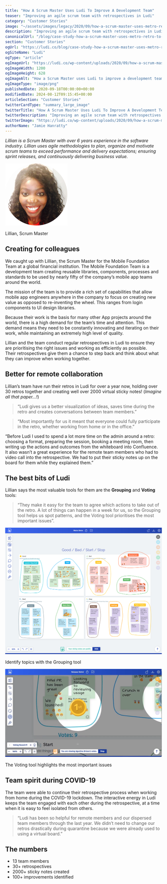 ```yaml
---
title: "How A Scrum Master Uses Ludi To Improve A Development Team"
teaser: "Improving an agile scrum team with retrospectives in Ludi"
category: "Customer Stories"
image: "~/assets/images/legacy/2020/09/how-a-scrum-master-uses-metro-retro.png"
description: "Improving an agile scrum team with retrospectives in Ludi"
canonicalUrl: "/blog/case-study-how-a-scrum-master-uses-metro-retro-to-improve-a-global-development-team"
section: "Customer Stories"
ogUrl: "https://ludi.co/blog/case-study-how-a-scrum-master-uses-metro-retro-to-improve-a-global-development-team"
ogSiteName: "Ludi"
ogType: "article"
ogImageUrl: "https://ludi.co/wp-content/uploads/2020/09/how-a-scrum-master-uses-metro-retro.png"
ogImageWidth: 1200
ogImageHeight: 628
ogImageAlt: "How a Scrum Master uses Ludi to improve a development team"
ogImageType: "image/png"
publishedDate: 2020-09-18T00:00:00+00:00
modifiedDate: 2024-08-12T09:15:45+00:00
articleSection: "Customer Stories"
twitterCardType: "summary_large_image"
twitterTitle: "How A Scrum Master Uses Ludi To Improve A Development Team | Ludi"
twitterDescription: "Improving an agile scrum team with retrospectives in Ludi"
twitterImage: "https://ludi.co/wp-content/uploads/2020/09/how-a-scrum-master-uses-metro-retro.png"
authorName: "Jamie Hanratty"
---
```


_Lillian is a Scrum Master with over 6 years experience in the software industry. Lillian uses agile methodologies to plan, organize and motivate scrum teams to exceed performance and delivery expectations; ensuring sprint releases, and continuously delivering business value._

![](../../assets/images/legacy/2023/05/5f64eee19ae1856ecf8cb753_Lillian-2.png)

Lillian, Scrum Master

## Creating for colleagues

We caught up with Lillian, the Scrum Master for the Mobile Foundation Team at a global financial institution. The Mobile Foundation Team is a development team creating reusable libraries, components, processes and standards to be used by nearly fifty of the company’s mobile app teams around the world.

The mission of the team is to provide a rich set of capabilities that allow mobile app engineers anywhere in the company to focus on creating new value as opposed to re-inventing the wheel. This ranges from login components to UI design libraries.

Because their work is the basis for many other App projects around the world, there is a high demand for the team’s time and attention. This demand means they need to be constantly innovating and iterating on their work, while maintaining an extremely high level of quality.

Lillian and the team conduct regular retrospectives in Ludi to ensure they are prioritising the right issues and working as efficiently as possible.  
Their retrospectives give them a chance to step back and think about what they can improve when working together.

## Better for remote collaboration

Lillian’s team have run their retros in Ludi for over a year now, holding over 30 retros together and creating well over 2000 virtual sticky notes! (_Imagine all that paper…!_)

> “Ludi gives us a better visualization of ideas, saves time during the retro and creates conversations between team members.”

> “Most importantly for us it meant that everyone could fully participate in the retro, whether working from home or in the office.”

“Before Ludi I used to spend a lot more time on the admin around a retro: choosing a format, preparing the session, booking a meeting room, then writing up the actions and outcomes from the whiteboard into Confluence.  
It also wasn’t a great experience for the remote team members who had to video call into the retrospective. We had to put their sticky notes up on the board for them while they explained them.”

## The best bits of Ludi

Lillian says the most valuable tools for them are the **Grouping** and **Voting** tools:

> “They make it easy for the team to agree which actions to take out of the retro. A lot of things can happen in a week for us, so the Grouping tool helps us spot patterns, and the Voting tool prioritises the most important issues”.

![](../../assets/images/legacy/2023/05/5f59523f9af1d916966f134f_YO_CCFWkFFxOFBoQialqs0PEHoICX4-0sjbvy86ePbkTlUdE9duAVehS-ht7zJ5sQYbkXk-SZRbZh6iSKXCGNHa67-h3Hee0uWPpQkEmQB6YIsbShLRBCgHkY7qNEth8nLXvUyG7.png)

Identify topics with the Grouping tool

![](../../assets/images/legacy/2023/05/5f5952401c4f445dedcdbf26_p4Ic-46wvOqoWT5VMrqOISv25Jokll9PgtP014aY6WYBtZ21cNCHY-nRdOtUjdEIwh03i7GQtz8XGuXMleAlgaX6xHZwfsoxSLyHyGHM2P1O-X7FVu428zXEloqhFNyhkfnJfWT1.png)

The Voting tool highlights the most important issues

## Team spirit during COVID-19

The team were able to continue their retrospective process when working from home during the COVID-19 lockdown. The interactive energy in Ludi keeps the team engaged with each other during the retrospective, at a time when it is easy to feel isolated from others.

> “Ludi has been so helpful for remote members and our dispersed team members through the last year. We didn’t need to change our retros drastically during quarantine because we were already used to using a virtual board.”

## The numbers

- 13 team members
- 30+ retrospectives
- 2000+ sticky notes created
- 100+ improvements identified
